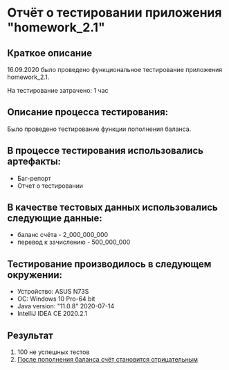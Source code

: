 # Отчёт о тестировании приложения "homework_2.1"

## Краткое описание

16.09.2020  было проведено функциональное тестирование приложения homework_2.1.

На тестирование затрачено: 1 час


## Описание процесса тестирования:
Было проведено тестирование функции пополнения баланса.

## В процессе тестирования использовались артефакты:

* Баг-репорт
* Отчет о тестировании
## В качестве тестовых данных использовались следующие данные:

* баланс счёта - 2_000_000_000 
* перевод к зачислению - 500_000_000 

## Тестирование производилось в следующем окружении:

* Устройство: ASUS N73S
* ОС: Windows 10 Pro-64 bit
* Java version: "11.0.8" 2020-07-14
* IntelliJ IDEA CE 2020.2.1

## Результат
1. 100 не успешных тестов
2. [После пополнения баланса счёт становится отрицательным](ttps://github.com/Rimmkin/homework2.1-java/issues/1#issue-702751564)

